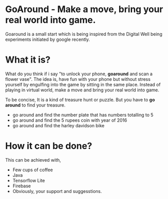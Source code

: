 # GoAround - Make a move, bring your real world into game.
Goaround is a small start which is being inspired from the Digital Well being experiments initiated by google recently.

# What it is?
What do you think if i say "to unlock your phone, **goaround** and scan a flower vase". The idea is, have fun with your phone but without stress yourself by engulfing into the game by sitting in the same place. Instead of playing in virtual world, make a move and bring your real world into game.

To be concise, It is a kind of treasure hunt or puzzle. But you have to **go around** to find your treasure.
- go around and find the number plate that has numbers totalling to 5
- go around and find the 5 rupees coin with year of 2016
- go around and find the harley davidson bike

# How it can be done?
This can be achieved with,
- Few cups of coffee
- Java
- Tensorflow Lite
- Firebase
- Obviously, your support and suggesstions.

